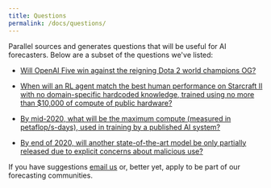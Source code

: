 ```yaml
---
title: Questions
permalink: /docs/questions/
---
```


Parallel sources and generates questions that will be useful for AI forecasters. Below are a subset of the questions we've listed:

- [Will OpenAI Five win against the reigning Dota 2 world champions OG?]('https://ai.metaculus.com/questions/135/will-openai-five-win-against-the-reigning-dota-2-world-champions-og/')

- [When will an RL agent match the best human performance on Starcraft II with no domain-specific hardcoded knowledge, trained using no more than $10,000 of compute of public hardware?](https://ai.metaculus.com/questions/2/when-will-an-rl-agent-match-the-best-human-performance-on-starcraft-ii-with-no-domain-specific-hardcoded-knowledge-trained-using-no-more-than-10000-of-compute-of-public-hardware/)

- [By mid-2020, what will be the maximum compute (measured in petaflop/s-days), used in training by a published AI system?](https://ai.metaculus.com/questions/8/by-mid-2020-what-will-be-the-maximum-compute-measured-in-petaflops-days-used-in-training-by-a-published-ai-system/)

- [By end of 2020, will another state-of-the-art model be only partially released due to explicit concerns about malicious use?]('https://ai.metaculus.com/questions/117/by-end-of-2020-will-another-state-of-the-art-model-be-only-partially-released-due-to-explicit-concerns-about-malicious-use/')


If you have suggestions [email us](mailto:hello@parallelforecast.com) or, better yet, apply to be part of our forecasting communities.

